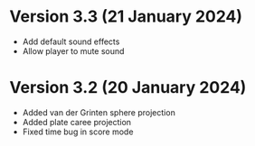 # Version 3.3 (21 January 2024)

- Add default sound effects
- Allow player to mute sound

# Version 3.2 (20 January 2024)

- Added van der Grinten sphere projection
- Added plate caree projection
- Fixed time bug in score mode
